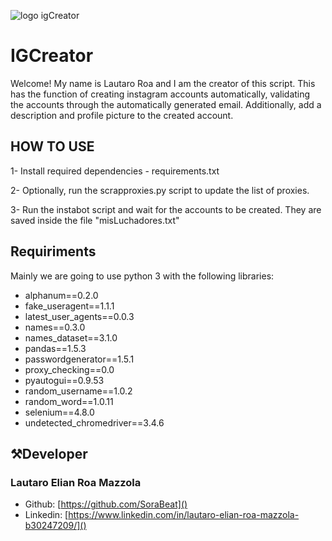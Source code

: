 
![logo igCreator](https://f.rpp-noticias.io/2022/05/23/1262661280489430-2068674926646636-1681880483263320575-ngif.gif)

# IGCreator

Welcome! My name is Lautaro Roa and I am the creator of this script. This has the function of creating instagram accounts automatically, validating the accounts through the automatically generated email. Additionally, add a description and profile picture to the created account.

## HOW TO USE

1- Install required dependencies - requirements.txt

2- Optionally, run the scrapproxies.py script to update the list of proxies.

3- Run the instabot script and wait for the accounts to be created. They are saved inside the file "misLuchadores.txt"


## Requiriments
Mainly we are going to use python 3 with the following libraries:
- alphanum==0.2.0
- fake_useragent==1.1.1
- latest_user_agents==0.0.3
- names==0.3.0
- names_dataset==3.1.0
- pandas==1.5.3
- passwordgenerator==1.5.1
- proxy_checking==0.0
- pyautogui==0.9.53
- random_username==1.0.2
- random_word==1.0.11
- selenium==4.8.0
- undetected_chromedriver==3.4.6

## ⚒️Developer


### Lautaro Elian Roa Mazzola

- Github: [https://github.com/SoraBeat]()
- Linkedin: [https://www.linkedin.com/in/lautaro-elian-roa-mazzola-b30247209/]()
